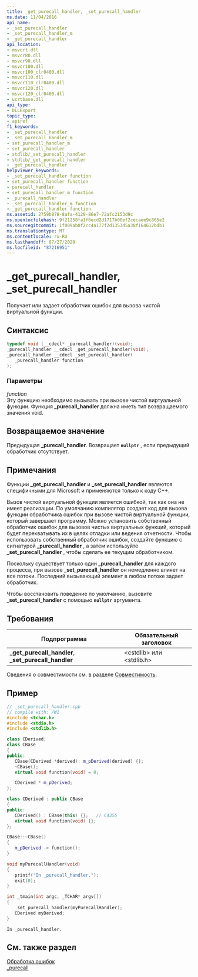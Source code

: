 ```yaml
---
title: _get_purecall_handler, _set_purecall_handler
ms.date: 11/04/2016
api_name:
- _set_purecall_handler
- _set_purecall_handler_m
- _get_purecall_handler
api_location:
- msvcrt.dll
- msvcr80.dll
- msvcr90.dll
- msvcr100.dll
- msvcr100_clr0400.dll
- msvcr110.dll
- msvcr110_clr0400.dll
- msvcr120.dll
- msvcr120_clr0400.dll
- ucrtbase.dll
api_type:
- DLLExport
topic_type:
- apiref
f1_keywords:
- _set_purecall_handler
- _set_purecall_handler_m
- set_purecall_handler_m
- set_purecall_handler
- stdlib/_set_purecall_handler
- stdlib/_get_purecall_handler
- _get_purecall_handler
helpviewer_keywords:
- _set_purecall_handler function
- set_purecall_handler function
- purecall_handler
- set_purecall_handler_m function
- _purecall_handler
- _set_purecall_handler_m function
- _get_purecall_handler function
ms.assetid: 2759b878-8afa-4129-86e7-72afc2153d9c
ms.openlocfilehash: 9f21258fa1f6ecd2d1717b00ef2cecaee9c865e2
ms.sourcegitcommit: 1f009ab0f2cc4a177f2d1353d5a38f164612bdb1
ms.translationtype: MT
ms.contentlocale: ru-RU
ms.lasthandoff: 07/27/2020
ms.locfileid: "87216951"
---
```

# <a name="_get_purecall_handler-_set_purecall_handler"></a>_get_purecall_handler, _set_purecall_handler

Получает или задает обработчик ошибок для вызова чистой виртуальной функции.

## <a name="syntax"></a>Синтаксис

```cpp
typedef void (__cdecl* _purecall_handler)(void);
_purecall_handler __cdecl _get_purecall_handler(void);
_purecall_handler __cdecl _set_purecall_handler(
   _purecall_handler function
);
```

### <a name="parameters"></a>Параметры

*function*<br/>
Эту функцию необходимо вызывать при вызове чистой виртуальной функции. Функция **_purecall_handler** должна иметь тип возвращаемого значения void.

## <a name="return-value"></a>Возвращаемое значение

Предыдущая **_purecall_handler**. Возвращает **`nullptr`** , если предыдущий обработчик отсутствует.

## <a name="remarks"></a>Примечания

Функции **_get_purecall_handler** и **_set_purecall_handler** являются специфичными для Microsoft и применяются только к коду C++.

Вызов чистой виртуальной функции является ошибкой, так как она не имеет реализации. По умолчанию компилятор создает код для вызова функции обработчика ошибок при вызове чистой виртуальной функции, который завершает программу. Можно установить собственный обработчик ошибок для вызовов чистых виртуальных функций, который будет перехватывать их в целях отладки или ведения отчетности. Чтобы использовать собственный обработчик ошибок, создайте функцию с сигнатурой **_purecall_handler** , а затем используйте **_set_purecall_handler** , чтобы сделать ее текущим обработчиком.

Поскольку существует только один **_purecall_handler** для каждого процесса, при вызове **_set_purecall_handler** он немедленно влияет на все потоки. Последний вызывающий элемент в любом потоке задает обработчик.

Чтобы восстановить поведение по умолчанию, вызовите **_set_purecall_handler** с помощью **`nullptr`** аргумента.

## <a name="requirements"></a>Требования

|Подпрограмма|Обязательный заголовок|
|-------------|---------------------|
|**_get_purecall_handler**, **_set_purecall_handler**|\<cstdlib> или \<stdlib.h>|

Сведения о совместимости см. в разделе [Совместимость](../../c-runtime-library/compatibility.md).

## <a name="example"></a>Пример

```cpp
// _set_purecall_handler.cpp
// compile with: /W1
#include <tchar.h>
#include <stdio.h>
#include <stdlib.h>

class CDerived;
class CBase
{
public:
   CBase(CDerived *derived): m_pDerived(derived) {};
   ~CBase();
   virtual void function(void) = 0;

   CDerived * m_pDerived;
};

class CDerived : public CBase
{
public:
   CDerived() : CBase(this) {};   // C4355
   virtual void function(void) {};
};

CBase::~CBase()
{
   m_pDerived -> function();
}

void myPurecallHandler(void)
{
   printf("In _purecall_handler.");
   exit(0);
}

int _tmain(int argc, _TCHAR* argv[])
{
   _set_purecall_handler(myPurecallHandler);
   CDerived myDerived;
}
```

```Output
In _purecall_handler.
```

## <a name="see-also"></a>См. также раздел

[Обработка ошибок](../../c-runtime-library/error-handling-crt.md)<br/>
[_purecall](purecall.md)<br/>
